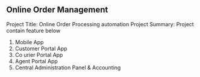 ## Online Order Management

Project Title: Online Order Processing automation
Project Summary:  Project contain feature below

1. Mobile App
2. Customer Portal App
3. Co	urier Portal App
4. Agent Portal App
5. Central Administration Panel & Accounting

